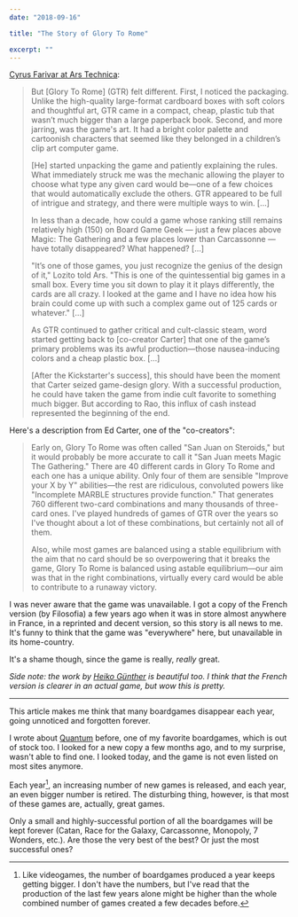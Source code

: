 ```yaml
---
date: "2018-09-16"

title: "The Story of Glory To Rome"

excerpt: ""
---
```


[Cyrus Farivar at Ars Technica][article]:

> But [Glory To Rome] (GTR) felt different. First, I noticed the packaging. Unlike the high-quality large-format cardboard boxes with soft colors and thoughtful art, GTR came in a compact, cheap, plastic tub that wasn’t much bigger than a large paperback book. Second, and more jarring, was the game's art. It had a bright color palette and cartoonish characters that seemed like they belonged in a children’s clip art computer game.
>
> [He] started unpacking the game and patiently explaining the rules. What immediately struck me was the mechanic allowing the player to choose what type any given card would be—one of a few choices that would automatically exclude the others. GTR appeared to be full of intrigue and strategy, and there were multiple ways to win. […]
>
> In less than a decade, how could a game whose ranking still remains relatively high (150) on Board Game Geek — just a few places above Magic: The Gathering and a few places lower than Carcassonne — have totally disappeared? What happened? […]
>
> "It’s one of those games, you just recognize the genius of the design of it," Lozito told Ars. "This is one of the quintessential big games in a small box. Every time you sit down to play it it plays differently, the cards are all crazy. I looked at the game and I have no idea how his brain could come up with such a complex game out of 125 cards or whatever." […]
>
> As GTR continued to gather critical and cult-classic steam, word started getting back to [co-creator Carter] that one of the game’s primary problems was its awful production—those nausea-inducing colors and a cheap plastic box. […]
>
> [After the Kickstarter's success], this should have been the moment that Carter seized game-design glory. With a successful production, he could have taken the game from indie cult favorite to something much bigger. But according to Rao, this influx of cash instead represented the beginning of the end.

Here's a description from Ed Carter, one of the "co-creators":

> Early on, Glory To Rome was often called "San Juan on Steroids," but it would probably be more accurate to call it "San Juan meets Magic The Gathering." There are 40 different cards in Glory To Rome and each one has a unique ability. Only four of them are sensible "Improve your X by Y" abilities—the rest are ridiculous, convoluted powers like "Incomplete MARBLE structures provide function." That generates 760 different two-card combinations and many thousands of three-card ones. I've played hundreds of games of GTR over the years so I've thought about a lot of these combinations, but certainly not all of them.
>
> Also, while most games are balanced using a stable equilibrium with the aim that no card should be so overpowering that it breaks the game, Glory To Rome is balanced using astable equilibrium—our aim was that in the right combinations, virtually every card would be able to contribute to a runaway victory.

I was never aware that the game was unavailable. I got a copy of the French version (by Filosofia) a few years ago when it was in store almost anywhere in France, in a reprinted and decent version, so this story is all news to me. It's funny to think that the game was "everywhere" here, but unavailable in its home-country.

It's a shame though, since the game is really, _really_ great.

_Side note: the work by [Heiko Günther][heiko] is beautiful too. I think that the French version is clearer in an actual game, but wow this is pretty._

---

This article makes me think that many boardgames disappear each year, going unnoticed and forgotten forever.

I wrote about [Quantum](https://solarsailer.net/2015/09/quantum-post-mortem/) before, one of my favorite boardgames, which is out of stock too. I looked for a new copy a few months ago, and to my surprise, wasn't able to find one. I looked today, and the game is not even listed on most sites anymore.

Each year[^1], an increasing number of new games is released, and each year, an even bigger number is retired. The disturbing thing, however, is that most of these games are, actually, great games.

Only a small and highly-successful portion of all the boardgames will be kept forever (Catan, Race for the Galaxy, Carcassonne, Monopoly, 7 Wonders, etc.). Are those the very best of the best? Or just the most successful ones?


[^1]: Like videogames, the number of boardgames produced a year keeps getting bigger. I don't have the numbers, but I've read that the production of the last few years alone might be higher than the whole combined number of games created a few decades before.

[article]: https://arstechnica.com/gaming/2018/09/how-a-ceo-fiddled-while-beloved-board-game-glory-to-rome-crashed-and-burned/?comments=1
[heiko]: https://www.boardgamegeek.com/thread/643046/poll-would-you-buy-re-design-glory-rome
